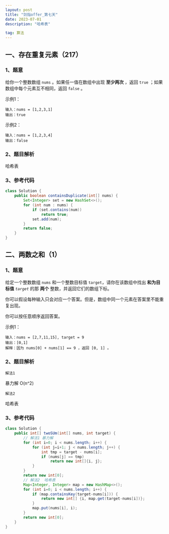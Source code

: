 ```yaml
---
layout: post
title: "剑指offer_第七天"
date: 2023-07-01 
description: "哈希表"

tag: 算法
---  
```


## 一、存在重复元素（217）

### 1、题意

给你一个整数数组 `nums` 。如果任一值在数组中出现 **至少两次** ，返回 `true` ；如果数组中每个元素互不相同，返回 `false` 。

示例1：

```
输入：nums = [1,2,3,1]
输出：true
```

示例2：

```
输入：nums = [1,2,3,4]
输出：false
```

### 2、题目解析

哈希表

### 3、参考代码

```java
class Solution {
    public boolean containsDuplicate(int[] nums) {
        Set<Integer> set = new HashSet<>();
        for (int num : nums) {
            if (set.contains(num))
                return true;
            set.add(num);
        }
        return false;
    }
}
```

## 二、两数之和（1） 

### 1、题意

给定一个整数数组 `nums` 和一个整数目标值 `target`，请你在该数组中找出 **和为目标值** *`target`* 的那 **两个** 整数，并返回它们的数组下标。

你可以假设每种输入只会对应一个答案。但是，数组中同一个元素在答案里不能重复出现。

你可以按任意顺序返回答案。

示例1：

```
输入：nums = [2,7,11,15], target = 9
输出：[0,1]
解释：因为 nums[0] + nums[1] == 9 ，返回 [0, 1] 。
```

### 2、题目解析

``解法1``

暴力解 O(n^2)

``解法2``

哈希表

### 3、参考代码

```java
class Solution {
    public int[] twoSUm(int[] nums, int target) {
        // 解法1 暴力解
        for (int i=0; i < nums.length; i++) {
            for (int j=i+1; j < nums.length; j++) {
                int tmp = target - nums[i];
                if (nums[j] == tmp) 
                    return new int[]{i, j};
            }
        }
        return new int[0];
        // 解法2  哈希表
        Map<Integer, Integer> map = new HashMap<>();
        for (int i=0; i < nums.length; i++) {
            if (map.containsKey(target-nums[i])) {
                return new int[] {i, map.get(target-nums[i])};
            }
            map.put(nums[i], i);
        }
        return new int[0];
    }
}
```











